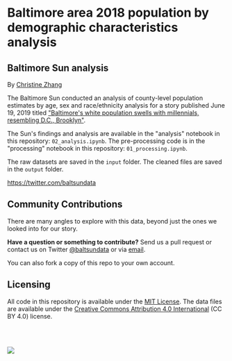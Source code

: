 # Baltimore area 2018 population by demographic characteristics analysis

## Baltimore Sun analysis

By [Christine Zhang](mailto:czhang@baltsun.com)

The Baltimore Sun conducted an analysis of county-level population estimates by age, sex and race/ethnicity analysis for a story published June 19, 2019 titled ["Baltimore's white population swells with millennials, resembling D.C., Brooklyn"](https://www.baltimoresun.com/maryland/baltimore-city/bs-md-census-estimate-population-race-20190619-story.html).

The Sun's findings and analysis are available in the "analysis" notebook in this repository: `02_analysis.ipynb`. The pre-processing code is in the "processing" notebook in this repository: `01_processing.ipynb`. 

The raw datasets are saved in the `input` folder.  The cleaned files are saved in the `output` folder.

https://twitter.com/baltsundata

## Community Contributions

There are many angles to explore with this data, beyond just the ones we looked into for our story. 

**Have a question or something to contribute?** Send us a pull request or contact us on Twitter [@baltsundata](https://twitter.com/baltsundata) or via [email](mailto:czhang@baltsun.com).

You can also fork a copy of this repo to your own account.

## Licensing

All code in this repository is available under the [MIT License](https://opensource.org/licenses/MIT). The data files are available under the [Creative Commons Attribution 4.0 International](https://creativecommons.org/licenses/by/4.0/) (CC BY 4.0) license.

<br><br>

![](output/page.png)